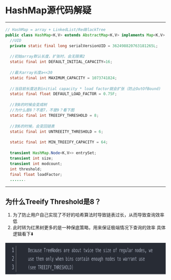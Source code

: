 # HashMap源代码解疑
---

```java
// HashMap = array + LinkedList/RedBlackTree
public class HashMap<K,V> extends AbstractMap<K,V> implements Map<K,V>, Cloneable, Serializable{
  //UID
  private static final long serialVersionUID = 362498820763181265L;
  
  //初始array默认长度，扩张时，会无限乘2
  static final int DEFAULT_INITIAL_CAPACITY=16;
  
  //最大array长度a<<30
  static final int MAXIMUM_CAPACITY = 1073741824;
  
  //当目前长度达到initial capacity * load factor就会扩张（防止OutOfBound)
  static final float DEFAULT_LOAD_FACTOR = 0.75F;
  
  //到8的时候会变成树
  //为什么是8？不是7，不是9？看下图
  static final int TREEIFY_THRESHOLD = 8;
  
  //到6的时候，会变回链表
  static final int UNTREEITY_THRESHOLD = 6;
  
  static final int MIN_TREEIFY_CAPACITY = 64;
  
  transient HashMap.Node<K,V>> entrySet;
  transient int size;
  transient int modcount;
  int threshold;
  final float loadFactor;
  .......

```
---
## 为什么Treeify Threshold是8？
1. 为了防止用户自己实现了不好的哈希算法时导致链表过长，从而导致查询效率低
2. 此时转为红黑树更多的是一种保底策略，用来保证极端情况下查询的效率
  具体逻辑看下⬇️

<p align="center">
  <img src="https://github.com/IDGAQ/Super_Cool_Notes/blob/main/Screen%20Shot%202021-04-13%20at%206.31.38%20AM.png" width="900" height="100">
</p>
